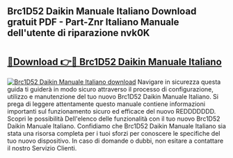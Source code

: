 ## Brc1D52 Daikin Manuale Italiano Download gratuit PDF - Part-Znr Italiano Manuale dell'utente di riparazione nvk0K

# <h2><a href="http://dfb54w.blite.top/?on=Brc1D52+Daikin+Manuale+Italiano">🔗Download 👉🔴 Brc1D52 Daikin Manuale Italiano</a></h2>

[![Brc1D52 Daikin Manuale Italiano download](https://i.imgur.com/lujVjoI.png)](http://dfb54w.blite.top/?on=Brc1D52+Daikin+Manuale+Italiano)
Navigare in sicurezza questa guida ti guiderà in modo sicuro attraverso il processo di configurazione, utilizzo e manutenzione del tuo nuovo Brc1D52 Daikin Manuale Italiano. Si prega di leggere attentamente questo manuale contiene informazioni importanti sul funzionamento sicuro ed efficace del nuovo REDDDDDDD. Scopri le possibilità Dell'elenco delle funzionalità con il tuo nuovo Brc1D52 Daikin Manuale Italiano. Confidiamo che Brc1D52 Daikin Manuale Italiano sia stata una risorsa completa per i tuoi sforzi per conoscere le specifiche del tuo nuovo dispositivo. In caso di domande o dubbi, non esitare a contattare il nostro Servizio Clienti.
